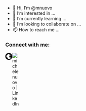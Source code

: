 - 👋 Hi, I’m @mnuovo
- 👀 I’m interested in ...
- 🌱 I’m currently learning ...
- 💞️ I’m looking to collaborate on ...
- 📫 How to reach me ...

### Connect with me:

[<img align="left" alt="michelenuovo.com" width="22px" src="https://raw.githubusercontent.com/iconic/open-iconic/master/svg/globe.svg" />][website]
[<img align="left" alt="michelenuovo | LinkedIn" width="22px" src="https://cdn.jsdelivr.net/npm/simple-icons@v3/icons/linkedin.svg" />][linkedin]

<!---
mnuovo/mnuovo is a ✨ special ✨ repository because its `README.md` (this file) appears on your GitHub profile.
You can click the Preview link to take a look at your changes.
--->

[website]: https://www.michelenuovo.com
[linkedin]: https://www.linkedin.com/in/michelenuovo/
